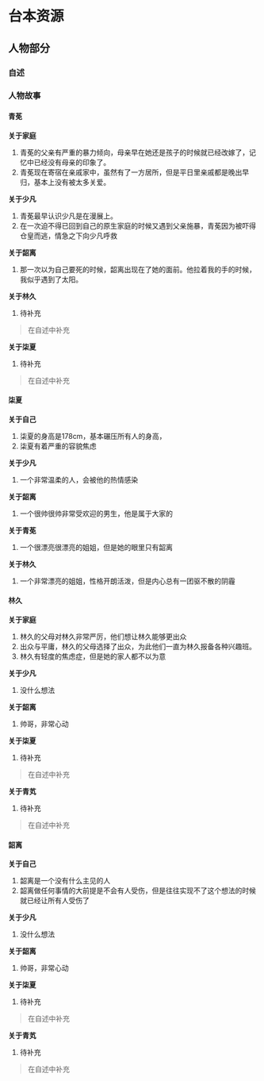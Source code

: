# 台本资源

## 人物部分

### 自述

### 人物故事

#### 青莬

**关于家庭**

1. 青莬的父亲有严重的暴力倾向，母亲早在她还是孩子的时候就已经改嫁了，记忆中已经没有母亲的印象了。
2. 青莬现在寄宿在亲戚家中，虽然有了一方居所，但是平日里亲戚都是晚出早归，基本上没有被太多关爱。

**关于少凡**

1. 青莬最早认识少凡是在漫展上。
2. 在一次迫不得已回到自己的原生家庭的时候又遇到父亲施暴，青莬因为被吓得仓皇而逃，情急之下向少凡呼救

**关于韶离**

1. 那一次以为自己要死的时候，韶离出现在了她的面前。他拉着我的手的时候，我似乎遇到了太阳。

**关于林久**

1. 待补充

> 在自述中补充

**关于柒夏**

1. 待补充

> 在自述中补充

#### 柒夏

**关于自己**

1. 柒夏的身高是178cm，基本碾压所有人的身高，
2. 柒夏有着严重的容貌焦虑

**关于少凡**

1. 一个非常温柔的人，会被他的热情感染

**关于韶离**

1. 一个很帅很帅非常受欢迎的男生，他是属于大家的

**关于青莬**

1. 一个很漂亮很漂亮的姐姐，但是她的眼里只有韶离

**关于林久**

1. 一个非常漂亮的姐姐，性格开朗活泼，但是内心总有一团驱不散的阴霾

#### 林久

**关于家庭**

1. 林久的父母对林久非常严厉，他们想让林久能够更出众
2. 出众与平庸，林久的父母选择了出众，为此他们一直为林久报备各种兴趣班。
3. 林久有轻度的焦虑症，但是她的家人都不以为意

**关于少凡**

1. 没什么想法

**关于韶离**

1. 帅哥，非常心动

**关于柒夏**

1. 待补充

> 在自述中补充

**关于青芄**

1. 待补充

> 在自述中补充

#### 韶离

**关于自己**

1. 韶离是一个没有什么主见的人
2. 韶离做任何事情的大前提是不会有人受伤，但是往往实现不了这个想法的时候就已经让所有人受伤了

**关于少凡**

1. 没什么想法

**关于韶离**

1. 帅哥，非常心动

**关于柒夏**

1. 待补充

> 在自述中补充

**关于青芄**

1. 待补充

> 在自述中补充

